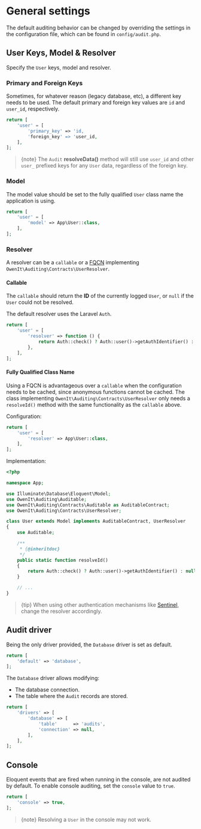 # General settings

The default auditing behavior can be changed by overriding the settings in the configuration file, which can be found in `config/audit.php`.

## User Keys, Model & Resolver

Specify the `User` keys, model and resolver.

### Primary and Foreign Keys
Sometimes, for whatever reason (legacy database, etc), a different key needs to be used.
The default primary and foreign key values are `id` and `user_id`, respectively.

```php
return [
    'user' = [
        'primary_key' => 'id,
        'foreign_key' => 'user_id,
    ],
];
```

> {note} The `Audit` **resolveData()** method will still use `user_id` and other `user_` prefixed keys for any `User` data, regardless of the foreign key.

### Model
The model value should be set to the fully qualified `User` class name the application is using.

```php
return [
    'user' = [
        'model' => App\User::class,
    ],
];
```

### Resolver
A resolver can be a `callable` or a [FQCN](http://php.net/manual/en/language.namespaces.rules.php) implementing `OwenIt\Auditing\Contracts\UserResolver`.

#### Callable
The `callable` should return the **ID** of the currently logged `User`, or `null` if the `User` could not be resolved.

The default resolver uses the Laravel `Auth`.

```php
return [
    'user' = [
        'resolver' => function () {
            return Auth::check() ? Auth::user()->getAuthIdentifier() : null;
        },
    ],
];
```

#### Fully Qualified Class Name

Using a FQCN is advantageous over a `callable` when the configuration needs to be cached, since anonymous functions cannot be cached.
The class implementing `OwenIt\Auditing\Contracts\UserResolver` only needs a `resolveId()` method with the same functionality as the `callable` above.

Configuration:
```php
return [
    'user' = [
        'resolver' => App\User::class,
    ],
];
```

Implementation:
```php
<?php

namespace App;

use Illuminate\Database\Eloquent\Model;
use OwenIt\Auditing\Auditable;
use OwenIt\Auditing\Contracts\Auditable as AuditableContract;
use OwenIt\Auditing\Contracts\UserResolver;

class User extends Model implements AuditableContract, UserResolver
{
    use Auditable;

    /**
     * {@inheritdoc}
     */
    public static function resolveId()
    {
        return Auth::check() ? Auth::user()->getAuthIdentifier() : null;
    }

    // ...
}
```

> {tip} When using other authentication mechanisms like [Sentinel](https://github.com/cartalyst/sentinel), change the resolver accordingly.

## Audit driver

Being the only driver provided, the `Database` driver is set as default.

```php
return [
    'default' => 'database',
];
```

The `Database` driver allows modifying:
- The database connection.
- The table where the `Audit` records are stored.

```php
return [
    'drivers' => [
        'database' => [
            'table'      => 'audits',
            'connection' => null,
        ],
    ],
];
```

## Console

Eloquent events that are fired when running in the console, are not audited by default.
To enable console auditing, set the `console` value to `true`.

```php
return [
    'console' => true,
];
```

> {note} Resolving a `User` in the console may not work.
